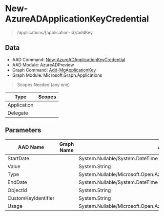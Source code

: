 # New-AzureADApplicationKeyCredential

> /applications/{application-id}/addKey

## Data

+ AAD Command: [New-AzureADApplicationKeyCredential](https://docs.microsoft.com/en-us/powershell/module/AzureADPreview/New-AzureADApplicationKeyCredential)
+ AAD Module: AzureADPreview
+ Graph Command: [Add-MgApplicationKey](https://docs.microsoft.com/en-us/powershell/module/Microsoft.Graph.Applications/Add-MgApplicationKey)
+ Graph Module: Microsoft.Graph.Applications

> Scopes Needed (any one)

|Type|Scopes|
|---|---|
|Application||
|Delegate||

## Parameters

|AAD Name|Graph Name|AAD Type|Graph Type|Infos|
|---|---|---|---|---|
|StartDate||System.Nullable/System.DateTime|||
|Value||System.String|||
|Type||System.Nullable/Microsoft.Open.AzureAD.Graph.PowerShell.Custom.KeyType|||
|EndDate||System.Nullable/System.DateTime|||
|ObjectId||System.String|||
|CustomKeyIdentifier||System.String|||
|Usage||System.Nullable/Microsoft.Open.AzureAD.Graph.PowerShell.Custom.KeyUsage|||

